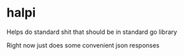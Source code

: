 # halpi
Helps do standard shit that should be in standard go library

Right now just does some convenient json responses